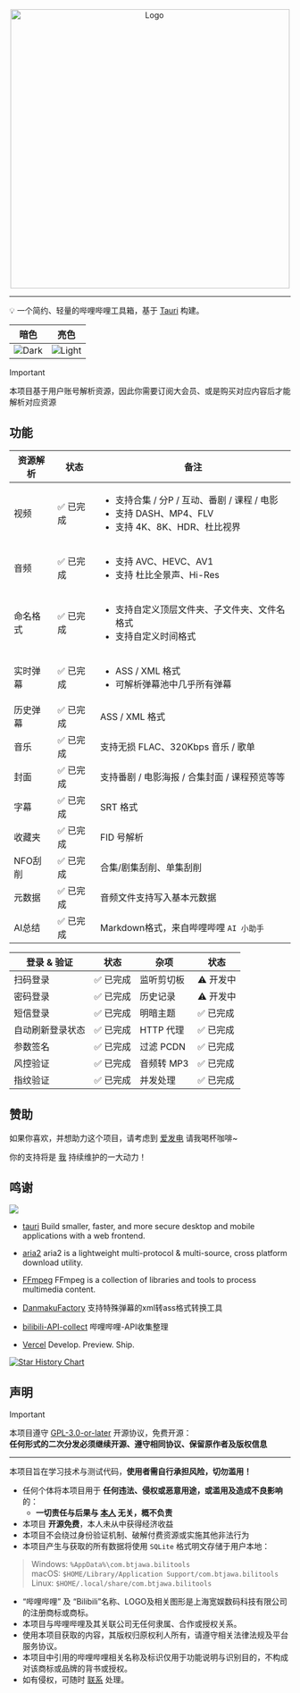 <div align="center"><img width=500 src="/logo.svg" alt="Logo" /></div>

<hr />

💡 一个简约、轻量的哔哩哔哩工具箱，基于 [Tauri](https://github.com/tauri-apps/tauri) 构建。

| 暗色 | 亮色 |
| ------------------ | -------------------- |
| ![Dark](/dark.png) | ![Light](/light.png) |

> [!IMPORTANT]
> 本项目基于用户账号解析资源，因此你需要订阅大会员、或是购买对应内容后才能解析对应资源


## 功能

| 资源解析 | 状态    | 备注                      |
|---------|---------|---------------------------|
| 视频    | ✅ 已完成 | <ul><li>支持合集 / 分P / 互动、番剧 / 课程 / 电影</li><li>支持 DASH、MP4、FLV</li><li>支持 4K、8K、HDR、杜比视界</li></ul> |
| 音频    | ✅ 已完成 | <ul><li>支持 AVC、HEVC、AV1</li><li>支持 杜比全景声、Hi-Res</li></ul> |
| 命名格式 | ✅ 已完成 | <ul><li>支持自定义顶层文件夹、子文件夹、文件名格式</li><li>支持自定义时间格式</li></ul> |
| 实时弹幕 | ✅ 已完成 | <ul><li>ASS / XML 格式</li><li>可解析弹幕池中几乎所有弹幕</li></ul> |
| 历史弹幕 | ✅ 已完成 | ASS / XML 格式 |
| 音乐    | ✅ 已完成 | 支持无损 FLAC、320Kbps 音乐 / 歌单 |
| 封面    | ✅ 已完成 | 支持番剧 / 电影海报 / 合集封面 / 课程预览等等 |
| 字幕    | ✅ 已完成 | SRT 格式 |
| 收藏夹  | ✅ 已完成 | FID 号解析 |
| NFO刮削 | ✅ 已完成 | 合集/剧集刮削、单集刮削 |
| 元数据  | ✅ 已完成 | 音频文件支持写入基本元数据 |
| AI总结  | ✅ 已完成 | Markdown格式，来自哔哩哔哩 `AI 小助手` |

| 登录 & 验证    | 状态       | 杂项      | 状态      |
|----------------|-----------|-----------|-----------|
| 扫码登录        | ✅ 已完成 | 监听剪切板 | ⚠️ 开发中 |
| 密码登录        | ✅ 已完成 | 历史记录   | ⚠️ 开发中 |
| 短信登录        | ✅ 已完成 | 明暗主题   | ✅ 已完成 |
| 自动刷新登录状态 | ✅ 已完成 | HTTP 代理  | ✅ 已完成 |
| 参数签名        | ✅ 已完成 | 过滤 PCDN  | ✅ 已完成 |
| 风控验证        | ✅ 已完成 | 音频转 MP3 | ✅ 已完成 |
| 指纹验证        | ✅ 已完成 | 并发处理   | ✅ 已完成 |

## 赞助

如果你喜欢，并想助力这个项目，请考虑到 [爱发电](https://afdian.com/a/BTJ_Shiroi) 请我喝杯咖啡~

你的支持将是 [我](https://github.com/btjawa) 持续维护的一大动力！

## 鸣谢

<a href="https://github.com/btjawa/BiliTools/graphs/contributors">
  <img src="https://contrib.rocks/image?repo=btjawa/BiliTools" />
</a>

<br />

- [tauri](https://github.com/tauri-apps/tauri) Build smaller, faster, and more secure desktop and mobile applications with a web frontend.

- [aria2](https://github.com/aria2/aria2) aria2 is a lightweight multi-protocol & multi-source, cross platform download utility.
- [FFmpeg](https://git.ffmpeg.org/ffmpeg.git) FFmpeg is a collection of libraries and tools to process multimedia content.
- [DanmakuFactory](https://github.com/hihkm/DanmakuFactory) 支持特殊弹幕的xml转ass格式转换工具
- [bilibili-API-collect](https://github.com/SocialSisterYi/bilibili-API-collect) 哔哩哔哩-API收集整理

- [Vercel](https://github.com/vercel/vercel) Develop. Preview. Ship.

<a href="https://www.star-history.com/#btjawa/BiliTools&Date" alt="Star History Chart">
<picture>
<source
    media="(prefers-color-scheme: dark)"
    srcset="https://api.star-history.com/svg?repos=btjawa/BiliTools&type=Date&theme=dark"
/>
<source
    media="(prefers-color-scheme: light)"
    srcset="https://api.star-history.com/svg?repos=btjawa/BiliTools&type=Date"
/>
<img
    alt="Star History Chart"
    src="https://api.star-history.com/svg?repos=btjawa/BiliTools&type=Date"
/>
</picture>
</a>

## 声明

> [!IMPORTANT]
> 本项目遵守 [GPL-3.0-or-later](https://github.com/btjawa/BiliTools/blob/master/LICENSE) 开源协议，免费开源：<br>
> **任何形式的二次分发必须继续开源、遵守相同协议、保留原作者及版权信息**

<hr />

本项目旨在学习技术与测试代码，**使用者需自行承担风险，切勿滥用！**

- 任何个体将本项目用于 **任何违法、侵权或恶意用途，或滥用及造成不良影响** 的：
  - **一切责任与后果与 [本人](https://github.com/btjawa) 无关，概不负责**
- 本项目 **开源免费**，本人未从中获得经济收益
- 本项目不会绕过身份验证机制、破解付费资源或实施其他非法行为
- 本项目产生与获取的所有数据将使用 `SQLite` 格式明文存储于用户本地：

> Windows: `%AppData%\com.btjawa.bilitools`<br>
> macOS: `$HOME/Library/Application Support/com.btjawa.bilitools`<br>
> Linux: `$HOME/.local/share/com.btjawa.bilitools`

- “哔哩哔哩” 及 “Bilibili”名称、LOGO及相关图形是上海宽娱数码科技有限公司的注册商标或商标。
- 本项目与哔哩哔哩及其关联公司无任何隶属、合作或授权关系。
- 使用本项目获取的内容，其版权归原权利人所有，请遵守相关法律法规及平台服务协议。
- 本项目中引用的哔哩哔哩相关名称及标识仅用于功能说明与识别目的，不构成对该商标或品牌的背书或授权。
- 如有侵权，可随时 [联系](mailto:btj2407@gmail.com) 处理。